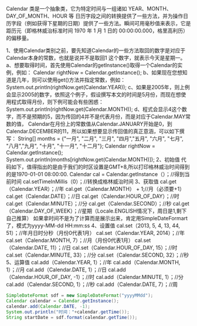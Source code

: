  Calendar 类是一个抽象类，它为特定时间与一组诸如 YEAR、MONTH、DAY_OF_MONTH、HOUR 等 日历字段之间的转换提供了一些方法，并为操作日历字段（例如获得下星期的日期）提供了一些方法。瞬间可用毫秒值来表示，它是距历元（即格林威治标准时间 1970 年 1 月 1 日的 00:00:00.000，格里高利历）的偏移量。 

 1、使用Calendar类别之前，要先知道Calendar的一些方法取回的数字是对应于Calendar本身的常数，也就是说并不是取回1 这个数字，就表示今天是星期一。
a、想要取得时间，首先使用Calendar的getInstance()取得一个Calendar的实例，例如：
Calendar rightNow = Calendar.getInstance();
b、如果现在您想知道是几年，则可以使用get()方法并指定常数，例如：
System.out.println(rightNow.get(Calendar.YEAR));
c、如果是2005年，则上例会显示2005的数字，依照这个例子，假设撰写本文的时间是5月份，而现在想使用程式取得月份，则下例可能会有些困惑：
System.out.println(rightNow.get(Calendar.MONTH));
d、程式会显示4这个数字，而不是预期的5，因为传回的4并不是代表月份，而是对应于Calendar.MAY常数的值， Calendar在月份上的常数值从Calendar.JANUARY开始是0，到Calendar.DECEMBER的11，所以如果想要显示传回值的真正意涵，可以如下撰写：
String[] months = {"一月", "二月", "三月", "四月","五月", "六月", "七月", "八月","九月", "十月", "十一月", "十二月"};
Calendar rightNow = Calendar.getInstance();
System.out.println(months[rightNow.get(Calendar.MONTH)]);
2、初始值
代码如下，值得指出的是由于我们的时区设置是GMT+8,所以打印格林威治时间得到的是1970-01-01 08:00:00.
Calendar cal = Calendar.getInstance（）；//得到当前时间
cal.setTimeInMillis（0）；//转换成格林威治时间
3、获取值
cal.get（Calendar.YEAR）；//年
cal.get（Calendar.MONTH） + 1;//月（必须要+1）
cal.get（Calendar.DATE）；//日
cal.get（Calendar.HOUR_OF_DAY）；//时
cal.get（Calendar.MINUTE）；//分
cal.get（Calendar.SECOND）；//秒
cal.get（Calendar.DAY_OF_WEEK）；//星期（Locale.ENGLISH情况下，周日是1,剩下自己推算）
如果拿时间不是为了计算而是展示出来，肯定用SimpleDateFormart了，模式为yyyy-MM-dd HH:mm:ss
4、设置值
cal.set（2013, 5, 4, 13, 44, 51）；//年月日时分秒（月份0代表1月）
cal.set（Calendar.YEAR, 2014）；//年
cal.set（Calendar.MONTH, 7）；//月（月份0代表1月）
cal.set（Calendar.DATE, 11）；//日
cal.set（Calendar.HOUR_OF_DAY, 15）；//时
cal.set（Calendar.MINUTE, 33）；//分
cal.set（Calendar.SECOND, 32）；//秒
5、运算值
cal.add（Calendar.YEAR, 1）；//年
cal.add（Calendar.MONTH, 1）；//月
cal.add（Calendar.DATE, 1）；//日
cal.add（Calendar.HOUR_OF_DAY, -1）；//时
cal.add（Calendar.MINUTE, 1）；//分
cal.add（Calendar.SECOND, 1）；//秒
cal.add（Calendar.DATE, 7）；//周 

```java
SimpleDateFormat sdf = new SimpleDateFormat("yyyyMMdd");
Calendar calendar = Calendar.getInstance();
calendar.add(Calendar.DATE, -1);
System.out.println("时间："+calendar.getTime());
String startDate = sdf.format(calendar.getTime());
```

